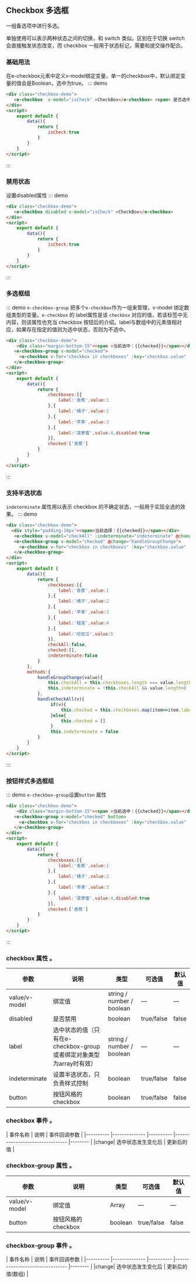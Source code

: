 ## Checkbox 多选框
一组备选项中进行多选。

单独使用可以表示两种状态之间的切换，和 switch 类似。区别在于切换 switch 会直接触发状态改变，而 checkbox 一般用于状态标记，需要和提交操作配合。
### 基础用法
在e-checkbox元素中定义v-model绑定变量，单一的checkbox中，默认绑定变量的值会是Boolean，选中为true。
::: demo 

```html
<div class="checkbox-demo">
   <e-checkbox  v-model="isCheck" >CheckBox</e-checkbox> <span> 是否选中: {{isCheck}}</span>
</div>
<script>
    export default {
        data(){
            return {
                isCheck:true
            }
        }
    }
</script>
```
:::
### 禁用状态
设置disabled属性
::: demo 

```html
<div class="checkbox-demo">
   <e-checkbox disabled v-model="isCheck" >CheckBox</e-checkbox>
</div>
<script>
    export default {
        data(){
            return {
                isCheck:true
            }
        }
    }
</script>
```
:::

### 多选框组
::: demo `e-checkbox-group` 把多个`e-checkbox`作为一组来管理，v-model 绑定数组类型的变量。`e-checkbox` 的 label属性是该 `checkbox` 对应的值，若该标签中无内容，则该属性也充当 checkbox 按钮后的介绍。label与数组中的元素值相对应，如果存在指定的值则为选中状态，否则为不选中。

```html
<div class="checkbox-demo">
    <div class="margin-bottom-15"><span >当前选中：{{checked}}</span></div>
   <e-checkbox-group v-model="checked">
     <e-checkbox v-for="checkbox in checkboxes" :key="checkbox.value" :disabled="checkbox.disabled" :label="checkbox.label" ></e-checkbox>
   </e-checkbox-group>
</div>
<script>
    export default {
        data(){
            return {
                checkboxes:[{
                    label:'香蕉',value:1
                },{
                    label:'橘子',value:2
                },{
                    label:'苹果',value:3
                },{
                    label:'菠萝蜜',value:4,disabled:true
                }],
                checked:['香蕉']
            }
        }
    }
</script>
```
:::

### 支持半选状态
`indeterminate` 属性用以表示 checkbox 的不确定状态，一般用于实现全选的效果。
::: demo 

```html
<div class="checkbox-demo">
  <div style="padding:10px"><span>当前选择：{{checked}}</span></div>
   <e-checkbox v-model="checkAll" :indeterminate="indeterminate" @change="handleCheckAll">全选</e-checkbox>
   <e-checkbox-group v-model="checked" @change="handleGroupChange">
     <e-checkbox v-for="checkbox in checkboxes" :key="checkbox.value" :disabled="checkbox.disabled" :label="checkbox.label" >{{checkbox.label}}</e-checkbox>
   </e-checkbox-group>
</div>
<script>
    export default {
        data(){
            return {
                checkboxes:[{
                    label:'香蕉',value:1
                },{
                    label:'橘子',value:2
                },{
                    label:'苹果',value:3
                },{
                    label:'榴莲',value:4
                },{
                    label:'哈密瓜',value:5
                }],
                checkAll:false,
                checked:[],
                indeterminate:false
            }
        },
        methods:{
            handleGroupChange(value){
                this.checkAll = this.checkboxes.length === value.length
                this.indeterminate = !this.checkAll && value.length>0
            },
            handleCheckAll(v){
                 if(v){
                     this.checked = this.checkboxes.map(item=>item.label)
                 }else{
                     this.checked = []
                 }
                 this.indeterminate = false
            }
        }
    }
</script>
```
:::

### 按钮样式多选框组
::: demo `e-checkbox-group`设置`button` 属性

```html
<div class="checkbox-demo">
    <div class="margin-bottom-15"><span >当前选中：{{checked}}</span></div>
   <e-checkbox-group v-model="checked" button>
     <e-checkbox v-for="checkbox in checkboxes" :key="checkbox.value" :disabled="checkbox.disabled" :label="checkbox.label" ></e-checkbox>
   </e-checkbox-group>
</div>
<script>
    export default {
        data(){
            return {
                checkboxes:[{
                    label:'香蕉',value:1
                },{
                    label:'橘子',value:2
                },{
                    label:'苹果',value:3
                },{
                    label:'菠萝蜜',value:4,disabled:true
                }],
                checked:['香蕉']
            }
        }
    }
</script>
```
:::

### checkbox 属性 。


| 参数      | 说明          | 类型      | 可选值                           | 默认值  |
|---------- |-------------- |---------- |--------------------------------  |-------- |
|value/v-model|绑定值 |string / number / boolean | —   | —   |
|disabled|是否禁用 |boolean | true/false   | false   |
|label|选中状态的值（只有在e-checkbox-group或者绑定对象类型为array时有效） |string / number / boolean | —  | — |
|indeterminate|设置半选状态，只负责样式控制 |boolean | true/false  | false |
|button|按钮风格的checkbox |boolean | true/false  | false |

### checkbox 事件 。


| 事件名称      | 说明          |  事件回调参数  |
|---------- |-------------- |---------- |--------------------------------  |-------- |
|change| 选中状态发生变化后 | 更新后的值   |

### checkbox-group 属性 。


| 参数      | 说明          | 类型      | 可选值                           | 默认值  |
|---------- |-------------- |---------- |--------------------------------  |-------- |
|value/v-model|绑定值 |Array | —   | —   |
|button|按钮风格的checkbox |boolean | true/false  | false |

### checkbox-group 事件 。


| 事件名称      | 说明          |  事件回调参数  |
|---------- |-------------- |---------- |--------------------------------  |-------- |
|change| 选中状态发生变化后 | 更新后的值(数组)   |